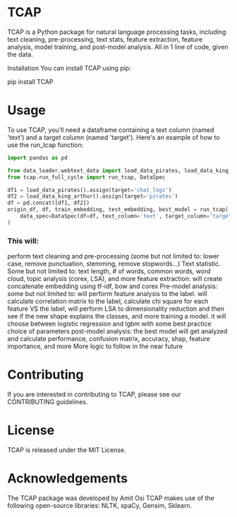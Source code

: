 # TCAP
TCAP is a Python package for natural language 
processing tasks, including text cleaning, 
pre-processing, text stats,  feature extraction, 
feature analysis, model training, 
and post-model analysis. All in 1 line of code, given the data.

Installation
You can install TCAP using pip:

pip install TCAP

# Usage

To use TCAP, you'll need a dataframe containing a 
text column (named 'text') and a target column (named 'target'). 
Here's an example of how to use the run_tcap function:

````python
import pandas as pd

from data_loader.webtext_data import load_data_pirates, load_data_king_arthur
from tcap.run_full_cycle import run_tcap, DataSpec

df1 = load_data_pirates().assign(target='chat_logs')
df2 = load_data_king_arthur().assign(target='pirates')
df = pd.concat([df1, df2])
origin_df, df, train_embedding, test_embedding, best_model = run_tcap(
    data_spec=DataSpec(df=df, text_column='text', target_column='target'),
)
````

### This will:

perform text cleaning and pre-processing (some but not limited to: lower case, remove punctuation, stemming, remove stopwords...)
Text statistic. Some but not limited to: text length, # of words, common words, word cloud, topic analysis (corex, LSA), and more
feature extraction: will create concatenate embedding using tf-idf, bow and corex
Pre-model analysis: some but not limited to: will perform feature analysis to the label. will calculate correlation matrix to the label, calculate chi square for each feature VS the label, will perform LSA to dimensionality reduction and then see if the new shape explains the classes, and more
training a model. it will choose between logistic regression and lgbm with some best practice choice of parameters
post-model analysis: the best model will get analyzed and calculate performance, confusion matrix, accuracy, shap, feature importance, and more
More logic to follow in the near future

# Contributing
If you are interested in contributing to TCAP, please see our CONTRIBUTING guidelines.

# License
TCAP is released under the MIT License.

# Acknowledgements
The TCAP package was developed by Amit Osi
TCAP makes use of the following open-source libraries: NLTK, spaCy, Gensim, Sklearn.